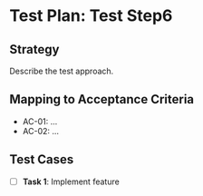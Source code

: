 # Test Plan: Test Step6

## Strategy

Describe the test approach.

## Mapping to Acceptance Criteria

- AC-01: ...
- AC-02: ...

## Test Cases

- [ ] **Task 1**: Implement feature

